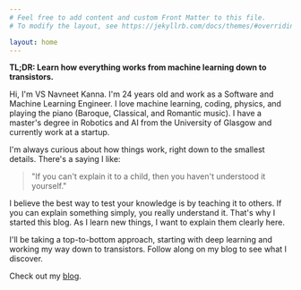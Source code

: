```yaml
---
# Feel free to add content and custom Front Matter to this file.
# To modify the layout, see https://jekyllrb.com/docs/themes/#overriding-theme-defaults

layout: home
---
```


**TL;DR: Learn how everything works from machine learning down to transistors.**

Hi, I'm VS Navneet Kanna. I'm 24 years old and work as a Software and Machine Learning Engineer. I love machine learning, coding, physics, and playing the piano (Baroque, Classical, and Romantic music). I have a master's degree in Robotics and AI from the University of Glasgow and currently work at a startup.

I'm always curious about how things work, right down to the smallest details. There's a saying I like:

> "If you can't explain it to a child, then you haven't understood it yourself."

I believe the best way to test your knowledge is by teaching it to others. If you can explain something simply, you really understand it. That's why I started this blog. As I learn new things, I want to explain them clearly here.

I'll be taking a top-to-bottom approach, starting with deep learning and working my way down to transistors. Follow along on my blog to see what I discover.

Check out my [blog](https://navneetkanna.github.io/blog/).